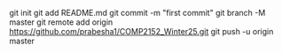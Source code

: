 git init
git add README.md
git commit -m "first commit"
git branch -M master
git remote add origin https://github.com/prabesha1/COMP2152_Winter25.git
git push -u origin master